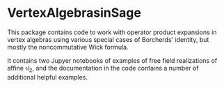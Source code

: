 # VertexAlgebrasinSage

This package contains code to work with operator product expansions in vertex algebras using various special cases of Borcherds' identity, but mostly the noncommutative Wick formula. 

It contains two Jupyer notebooks of examples of free field realizations of affine $\mathfrak{sl}_2$, and the documentation in the code contains a number of additional helpful examples. 
